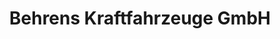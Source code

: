 ---
title: "Behrens Kraftfahrzeuge GmbH"
url: /bad-oldesloe/behrens-kraftfahrzeuge-gmbh/
shop: Autohaus
---